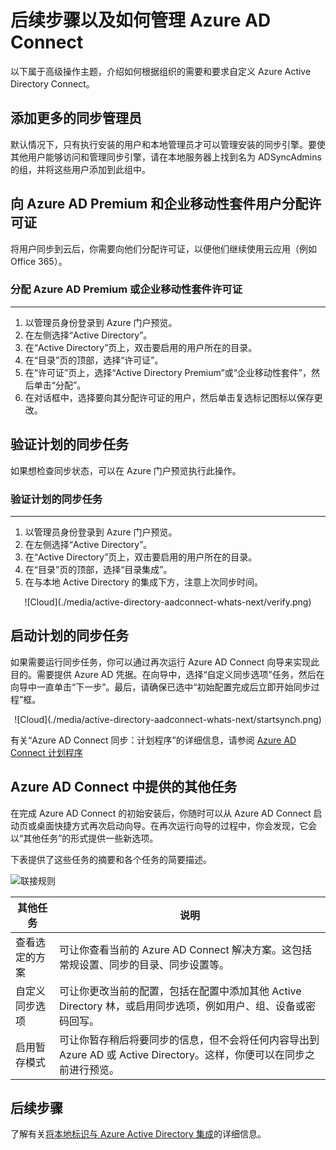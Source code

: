 <properties
    pageTitle="Azure AD Connect：后续步骤以及如何管理 Azure AD Connect | Azure"
    description="了解如何扩展 Azure AD Connect 的默认配置和操作任务。"
    services="active-directory"
    documentationcenter=""
    author="billmath"
    manager="femila"
    editor="curtand" />
<tags
    ms.assetid="c18bee36-aebf-4281-b8fc-3fe14116f1a5"
    ms.service="active-directory"
    ms.workload="identity"
    ms.tgt_pltfrm="na"
    ms.devlang="na"
    ms.topic="article"
    ms.date="02/08/2017"
    wacn.date="03/07/2017"
    ms.author="billmath" />

# 后续步骤以及如何管理 Azure AD Connect
以下属于高级操作主题，介绍如何根据组织的需要和要求自定义 Azure Active Directory Connect。

## 添加更多的同步管理员
默认情况下，只有执行安装的用户和本地管理员才可以管理安装的同步引擎。要使其他用户能够访问和管理同步引擎，请在本地服务器上找到名为 ADSyncAdmins 的组，并将这些用户添加到此组中。

## 向 Azure AD Premium 和企业移动性套件用户分配许可证
将用户同步到云后，你需要向他们分配许可证，以便他们继续使用云应用（例如 Office 365）。

### 分配 Azure AD Premium 或企业移动性套件许可证
- - -
1. 以管理员身份登录到 Azure 门户预览。
2. 在左侧选择“Active Directory”。
3. 在“Active Directory”页上，双击要启用的用户所在的目录。
4. 在“目录”页的顶部，选择“许可证”。
5. 在“许可证”页上，选择“Active Directory Premium”或“企业移动性套件”，然后单击“分配”。
6. 在对话框中，选择要向其分配许可证的用户，然后单击复选标记图标以保存更改。

## 验证计划的同步任务
如果想检查同步状态，可以在 Azure 门户预览执行此操作。

### 验证计划的同步任务
- - -
1. 以管理员身份登录到 Azure 门户预览。
2. 在左侧选择“Active Directory”。
3. 在“Active Directory”页上，双击要启用的用户所在的目录。
4. 在“目录”页的顶部，选择“目录集成”。
5. 在与本地 Active Directory 的集成下方，注意上次同步时间。

<center>![Cloud](./media/active-directory-aadconnect-whats-next/verify.png)</center>

## 启动计划的同步任务
如果需要运行同步任务，你可以通过再次运行 Azure AD Connect 向导来实现此目的。需要提供 Azure AD 凭据。在向导中，选择“自定义同步选项”任务，然后在向导中一直单击“下一步”。最后，请确保已选中“初始配置完成后立即开始同步过程”框。

<center>![Cloud](./media/active-directory-aadconnect-whats-next/startsynch.png)</center>

有关“Azure AD Connect 同步：计划程序”的详细信息，请参阅 [Azure AD Connect 计划程序](/documentation/articles/active-directory-aadconnectsync-feature-scheduler/)

## Azure AD Connect 中提供的其他任务
在完成 Azure AD Connect 的初始安装后，你随时可以从 Azure AD Connect 启动页或桌面快捷方式再次启动向导。在再次运行向导的过程中，你会发现，它会以“其他任务”的形式提供一些新选项。

下表提供了这些任务的摘要和各个任务的简要描述。

![联接规则](./media/active-directory-aadconnect-whats-next/addtasks.png)

| 其他任务 | 说明 |
| --- | --- |
| 查看选定的方案 |可让你查看当前的 Azure AD Connect 解决方案。这包括常规设置、同步的目录、同步设置等。 |
| 自定义同步选项 |可让你更改当前的配置，包括在配置中添加其他 Active Directory 林，或启用同步选项，例如用户、组、设备或密码回写。 |
| 启用暂存模式 |可让你暂存稍后将要同步的信息，但不会将任何内容导出到 Azure AD 或 Active Directory。这样，你便可以在同步之前进行预览。 |

## 后续步骤
了解有关[将本地标识与 Azure Active Directory 集成](/documentation/articles/active-directory-aadconnect/)的详细信息。

<!---HONumber=Mooncake_0227_2017-->
<!---Update_Description: wording update -->